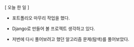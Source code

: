 \[ 오늘 한 일 \]

- 포트폴리오 마무리 작업을 했다.

- Django로 만들어 볼 프로젝트 생각하고 있다.

- 저번에 다시 풀어보려고 했던 알고리즘 문제(탐색)를 풀어보았다.
